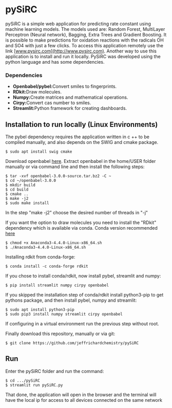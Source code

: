 # pySiRC
pySiRC is a simple web application for predicting rate constant using machine learning models.
The models used are: Random Forest, MultiLayer Perceptron (Neural network), Bagging, Extra Trees and Gradient Boosting. It is possible to make predictions for oxidation reactions with the radicals OH and SO4 with just a few clicks. To access this application remotely use the link [www.pysirc.com](http://www.pysirc.com).
Another way to use this application is to install and run it locally. PySiRC was developed using the python language and has some dependencies.

### Dependencies
<ul>
<li><b>Openbabel/pybel:</b>Convert smiles to fingerprints.</li>
<li><b>RDkit:</b>Draw molecules.</li>
<li><b>Numpy:</b>Create matrices and mathematical operations.</li>
<li><b>Cirpy:</b>Convert cas number to smiles.</li>
<li><b>Streamlit:</b>Python framework for creating dashboards.</li>
</ul>

## Installation to run locally (Linux Environments)
The pybel dependency requires the application written in c ++ to be compiled manually,
and also depends on the SWIG and cmake package.
```
$ sudo apt install swig cmake
```
Download openbabel [here](https://github.com/openbabel/openbabel/releases/download/openbabel-3-0-0/openbabel-3.0.0-source.tar.bz2).
Extract openbabel in the home/USER folder manually or via command line and then install the following steps:
```
$ tar -xvf openbabel-3.0.0-source.tar.bz2 -C ~
$ cd ~/openbabel-3.0.0
$ mkdir build
$ cd build
$ cmake ..
$ make -j2
$ sudo make install
```
In the step "make -j2" choose the desired number of threads in "-j"

If you want the option to draw molecules you need to install the "RDkit" 
dependency which is available via conda. Conda version recommended [here](https://repo.anaconda.com/archive/Anaconda3-4.4.0-Linux-x86_64.sh)
```
$ chmod +x Anaconda3-4.4.0-Linux-x86_64.sh
$ ./Anaconda3-4.4.0-Linux-x86_64.sh
```
Installing rdkit from conda-forge:
```
$ conda install -c conda-forge rdkit
```
If you chose to install conda/rdkit, now install pybel, streamlit and numpy:
```
$ pip install streamlit numpy cirpy openbabel
```

If you skipped the installation step of conda/rdkit
install python3-pip to get pythons package, and then install pybel, numpy and streamlit:
```
$ sudo apt install python3-pip
$ sudo pip3 install numpy streamlit cirpy openbabel
```
If configuring in a virtual environment run the previous step without root.

Finally download this repository, manually or via git:
```
$ git clone https://github.com/jeffrichardchemistry/pySiRC
```

## Run
Enter the pySiRC folder and run the command:
```
$ cd .../pySiRC
$ streamlit run pySiRC.py
```
That done, the application will open in the browser and the terminal will have the
local ip for access to all devices connected on the same network


